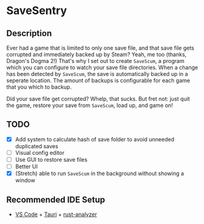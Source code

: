 # SaveSentry

## Description
Ever had a game that is limited to only one save file, and that save file gets corrupted and immediately backed up by Steam? Yeah, me too (thanks, Dragon's Dogma 2!)
That's why I set out to create `SaveScum`, a program which you can configure to watch your save file directories. When a change has been detected by `SaveScum`, the save is automatically backed up in a seperate location. The amount of backups is configurable for each game that you which to backup. 

Did your save file get corrupted? Whelp, that sucks. But fret not: just quit the game, restore your save from `SaveScum`, load up, and game on!

## TODO
- [x] Add system to calculate hash of save folder to avoid unneeded duplicated saves
- [ ] Visual config editor
- [ ] Use GUI to restore save files
- [ ] Better UI
- [x] (Stretch) able to run `SaveScum` in the background without showing a window

## Recommended IDE Setup

- [VS Code](https://code.visualstudio.com/) + [Tauri](https://marketplace.visualstudio.com/items?itemName=tauri-apps.tauri-vscode) + [rust-analyzer](https://marketplace.visualstudio.com/items?itemName=rust-lang.rust-analyzer)
